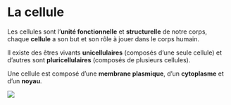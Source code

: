# La cellule 

Les cellules sont l’**unité fonctionnelle** et **structurelle** de notre corps, chaque **cellule** a son but et son rôle à jouer dans le corps humain. 

Il existe des êtres vivants **unicellulaires** (composés d’une seule cellule) et d’autres sont **pluricellulaires** (composés de plusieurs cellules).

Une cellule est composé d’une **membrane plasmique**, d’un **cytoplasme** et d’un **noyau**. 

![](https://images.schoolmouv.fr/6e-svt-c01-img04.png)